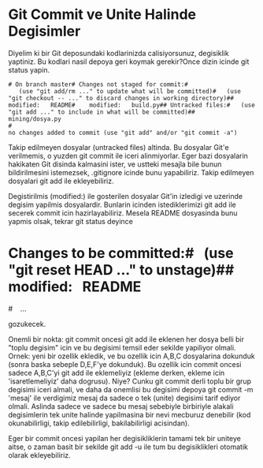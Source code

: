# Git Commit ve Unite Halinde Degisimler

Diyelim ki bir Git deposundaki kodlarinizda calisiyorsunuz, degisiklik
yaptiniz. Bu kodlari nasil depoya geri koymak gerekir?Once dizin
icinde git status yapin. 

```
# On branch master# Changes not staged for commit:#
   (use "git add/rm ..." to update what will be committed)#   (use "git checkout -- ..." to discard changes in working directory)##    modified:   README#    modified:   build.py## Untracked files:#   (use "git add ..." to include in what will be committed)##    mining/dosya.py
#
no changes added to commit (use "git add" and/or "git commit -a")
```

Takip edilmeyen dosyalar (untracked files) altinda. Bu dosyalar Git'e
verilmemis, o yuzden git commit ile iceri alinmiyorlar. Eger bazi
dosyalarin hakikaten Git disinda kalmasini ister, ve ustteki mesajla
bile bunun bildirilmesini istemezsek, .gitignore icinde bunu
yapabiliriz. Takip edilmeyen dosyalari git add ile ekleyebiliriz.

Degistirilmis (modified:) ile gosterilen dosyalar Git'in izledigi ve
uzerinde degisim yapilmis dosyalardir. Bunlarin icinden
istediklerimizi git add ile secerek commit icin
hazirlayabiliriz. Mesela README dosyasinda bunu yapmis olsak, tekrar
git status deyince

# Changes to be committed:#   (use "git reset HEAD ..." to unstage)##    modified:   README
#    ...

gozukecek.

Onemli bir nokta: git commit oncesi git add ile eklenen her dosya
belli bir "toplu degisim" icin ve bu degisimi temsil eder sekilde
yapiliyor olmali. Ornek: yeni bir ozellik ekledik, ve bu ozellik icin
A,B,C dosyalarina dokunduk (sonra baska sebeple D,E,F'ye dokunduk). Bu
ozellik icin commit oncesi sadece A,B,C'yi git add ile eklemeliyiz
(ekleme derken, ekleme icin 'isaretlemeliyiz' daha dogrusu). Niye?
Cunku git commit derli toplu bir grup degisimi iceri almali, ve daha
da onemlisi bu degisimi depoya git commit -m 'mesaj' ile verdigimiz
mesaj da sadece o tek (unite) degisimi tarif ediyor olmali. Aslinda
sadece ve sadece bu mesaj sebebiyle birbiriyle alakali degisimlerin
tek unite halinde yapilmasina bir nevi mecburuz denebilir (kod
okunabilirligi, takip edilebilirligi, bakilabilirligi acisindan).

Eger bir commit oncesi yapilan her degisikliklerin tamami tek bir
uniteye aitse, o zaman basit bir sekilde git add -u ile tum bu
degisiklikleri otomatik olarak ekleyebiliriz.





